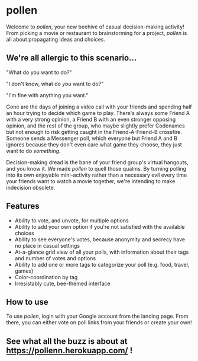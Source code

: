 # pollen

Welcome to *pollen*, your new beehive of casual decision-making activity! From picking a movie or restaurant to brainstorming for a project, *pollen* is all about propagating ideas and choices.

## We're all allergic to this scenario...

"What do you want to do?"

"I don't know, what do *you* want to do?"

"I'm fine with anything you want."

Gone are the days of joining a video call with your friends and spending half an hour trying to decide which game to play. There's always some Friend A with a very strong opinion, a Friend B with an even stronger opposing opinion, and the rest of the group, who maybe slightly prefer Codenames but not enough to risk getting caught in the Friend-A-Friend-B crossfire. Someone sends a Messenger poll, which everyone but Friend A and B ignores because they don't even care what game they choose, they just want to do *something*.

Decision-making dread is the bane of your friend group's virtual hangouts, and you know it. We made *pollen* to quell those qualms. By turning polling into its own enjoyable mini-activity rather than a necessary evil every time your friends want to watch a movie together, we're intending to make indecision obsolete.

## Features
- Ability to vote, and unvote, for multiple options
- Ability to add your own option if you're not satisfied with the available choices
- Ability to see everyone's votes, because anonymity and secrecy have no place in casual settings
- At-a-glance grid view of all your polls, with information about their tags and number of votes and options
- Ability to add one or more tags to categorize your poll (e.g. food, travel, games)
- Color-coordination by tag
- Irresistably cute, bee-themed interface

## How to use
To use *pollen*, login with your Google account from the landing page. From there, you can either vote on poll links from your friends or create your own!

## See what all the buzz is about at https://pollenn.herokuapp.com/ !

